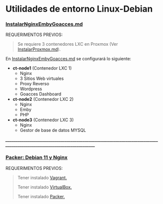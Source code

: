 # Utilidades de entorno Linux-Debian
### [InstalarNginxEmbyGoacces.md](https://github.com/federzvz/Linux-Debian/blob/main/InstalarNginxEmbyGoacces.md)

REQUERIMENTOS PREVIOS:
>  Se requiere 3 contenedores LXC en Proxmox (Ver [InstalarProxmox.md](https://github.com/federzvz/Linux-Debian/blob/main/InstalarProxmox)).


En [InstalarNginxEmbyGoacces.md](https://github.com/federzvz/Linux-Debian/blob/main/InstalarNginxEmbyGoacces.md) se configurará lo siguiente:
* **ct-node1** (Contenedor LXC 1)
  * Nginx
  * 3 Sitios Web virtuales
  * Proxy Reverso
  * Wordpress
  * Goacces Dashboard
* **ct-node2** (Contenedor LXC 2)
  * Nginx
  * Emby
  * PHP
* **ct-node3** (Contenedor LXC 3)
  * Nginx
  * Gestor de base de datos MYSQL

***_______________________________________________________________________________________________________________________***

### [Packer: Debian 11 y Nginx](https://github.com/federzvz/Linux-Debian/tree/main/Packer)

REQUERIMENTOS PREVIOS:
>  Tener instalado [Vagrant.](https://app.vagrantup.com/boxes/search)
>  
>  Tener instalado [VirtualBox.](https://www.virtualbox.org/)
>  
>  Tener instalado [Packer.](https://www.packer.io/)
